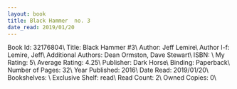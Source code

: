 ```yaml
---
layout: book
title: Black Hammer  no. 3
date_read: 2019/01/20
---
```


Book Id: 32176804\ 
Title: Black Hammer #3\ 
Author: Jeff Lemire\ 
Author l-f: Lemire, Jeff\ 
Additional Authors: Dean Ormston, Dave    Stewart\ 
ISBN: \ 
My Rating: 5\ 
Average Rating: 4.25\ 
Publisher: Dark Horse\ 
Binding: Paperback\ 
Number of Pages: 32\ 
Year Published: 2016\ 
Date Read: 2019/01/20\ 
Bookshelves: \ 
Exclusive Shelf: read\ 
Read Count: 2\ 
Owned Copies: 0\ 

